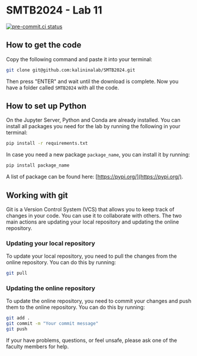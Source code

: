 # SMTB2024 - Lab 11

[![pre-commit.ci status](https://results.pre-commit.ci/badge/github/kalininalab/SMTB2024/main.svg)](https://results.pre-commit.ci/latest/github/kalininalab/SMTB2024/main)

## How to get the code

Copy the following command and paste it into your terminal:

````bash
git clone git@github.com:kalininalab/SMTB2024.git
````

Then press "ENTER" and wait until the download is complete. Now you have a folder called `SMTB2024` with all the code.

## How to set up Python

On the Jupyter Server, Python and Conda are already installed. You can install all packages you need for the lab by
running the following in your terminal:

````bash
pip install -r requirements.txt
````

In case you need a new package `package_name`, you can install it by running:

````bash
pip install package_name
````

A list of package can be found here: [https://pypi.org/](https://pypi.org/).

## Working with git

Git is a Version Control System (VCS) that allows you to keep track of changes in your code. You can use it to
collaborate with others. The two main actions are updating your local repository and updating the online repository.

### Updating your local repository

To update your local repository, you need to pull the changes from the online repository. You can do this by running:

````bash
git pull
````

### Updating the online repository

To update the online repository, you need to commit your changes and push them to the online repository. You can do
this by running:

````bash
git add .
git commit -m "Your commit message"
git push
````

If your have problems, questions, or feel unsafe, please ask one of the faculty members for help.
